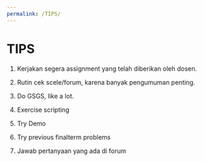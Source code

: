 ```yaml
---
permalink: /TIPS/
---
```


# TIPS

1. Kerjakan segera assignment yang telah diberikan oleh dosen.

2. Rutin cek scele/forum, karena banyak pengumuman penting.

3. Do GSGS, like a lot.

4. Exercise scripting

5. Try Demo

6. Try previous finalterm problems

7. Jawab pertanyaan yang ada di forum

